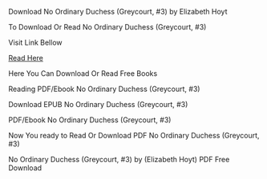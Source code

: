 Download No Ordinary Duchess (Greycourt, #3) by Elizabeth Hoyt

To Download Or Read No Ordinary Duchess (Greycourt, #3)

Visit Link Bellow

[Read Here](https://mobionlines.web.app/plonk/56146454-no-ordinary-duchess)

Here You Can Download Or Read Free Books

Reading PDF/Ebook No Ordinary Duchess (Greycourt, #3)

Download EPUB No Ordinary Duchess (Greycourt, #3)

PDF/Ebook No Ordinary Duchess (Greycourt, #3)

Now You ready to Read Or Download PDF No Ordinary Duchess (Greycourt, #3)

No Ordinary Duchess (Greycourt, #3) by (Elizabeth Hoyt) PDF Free Download
